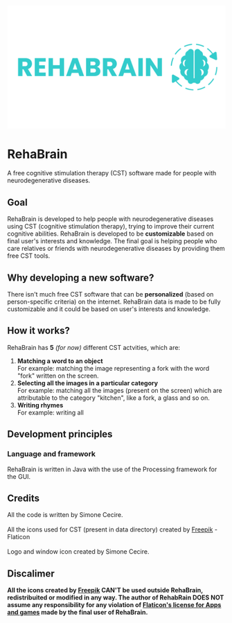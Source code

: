 ![RehaBrain logo](https://github.com/Fix-22/RehaBrain/blob/main/logo.png?raw=true)

# RehaBrain
A free cognitive stimulation therapy (CST) software made for people with neurodegenerative diseases.

## Goal
RehaBrain is developed to help people with neurodegenerative diseases using CST (cognitive stimulation therapy), trying to improve their current cognitive abilities.
RehaBrain is developed to be **customizable** based on final user's interests and knowledge.
The final goal is helping people who care relatives or friends with neurodegenerative diseases by providing them free CST tools.

## Why developing a new software?
There isn't much free CST software that can be **personalized** (based on person-specific criteria) on the internet. RehaBrain data is made to be fully customizable and it could be based on user's interests and knowledge.

## How it works?
RehaBrain has **5** _(for now)_ different CST actvities, which are:
1. **Matching a word to an object**<br>
   For example: matching the image representing a fork with the word "fork" written on the screen.
2. **Selecting all the images in a particular category**<br>
   For example: matching all the images (present on the screen) which are attributable to the category "kitchen", like a fork, a glass and so on.
3. **Writing rhymes**<br>
   For example: writing all 

## Development principles
### Language and framework
RehaBrain is written in Java with the use of the Processing framework for the GUI.

## Credits
All the code is written by Simone Cecire.<br>
<br>
All the icons used for CST (present in data directory) created by [Freepik](https://www.flaticon.com/authors/freepik) - Flaticon<br>
<br>
Logo and window icon created by Simone Cecire.

## Discalimer
**All the icons created by [Freepik](https://www.flaticon.com/authors/freepik) CAN'T be used outside RehaBrain, redistribuited or modified in any way. The author of RehabRain DOES NOT assume any responsibility for any violation of [Flaticon's license for Apps and games](https://support.flaticon.com/s/article/Apps-and-games-FI?language=en_US) made by the final user of RehaBrain.**
